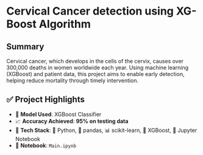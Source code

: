 # Cervical Cancer detection using XG-Boost Algorithm

## Summary
Cervical cancer, which develops in the cells of the cervix, causes over 300,000 deaths in women worldwide each year. Using machine learning (XGBoost) and patient data, this project aims to enable early detection, helping reduce mortality through timely intervention.
## ✅ Project Highlights

- 🤖 **Model Used**: XGBoost Classifier
- 📈 **Accuracy Achieved**: **95% on testing data**
- 🧰 **Tech Stack**: 🐍 Python, 🧮 pandas, 📊 scikit-learn, 🚀 XGBoost, 📓 Jupyter Notebook
- 📂 **Notebook**: `Main.ipynb`
